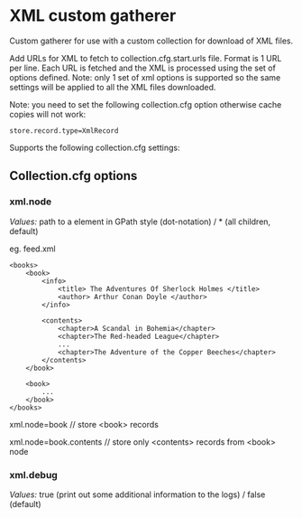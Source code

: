 # XML custom gatherer

Custom gatherer for use with a custom collection for download of XML files.

Add URLs for XML to fetch to collection.cfg.start.urls file. Format is 1 URL per line. Each URL is fetched and the XML is processed using the set of options defined. Note: only 1 set of xml options is supported so the same settings will be applied to all the XML files downloaded.

Note: you need to set the following collection.cfg option otherwise cache copies will not work:

```
store.record.type=XmlRecord
```

Supports the following collection.cfg settings:

## Collection.cfg options

### xml.node

*Values:* path to a element in GPath style (dot-notation) / * (all children, default)

eg. 
feed.xml
```
<books>
	<book>
		<info>
			<title> The Adventures Of Sherlock Holmes </title>
			<author> Arthur Conan Doyle </author>
		</info>

		<contents>
			<chapter>A Scandal in Bohemia</chapter>
			<chapter>The Red-headed League</chapter>
			...
			<chapter>The Adventure of the Copper Beeches</chapter>
		</contents>
	</book>

	<book>
		...
	</book>
</books>
```

xml.node=book // store \<book\> records

xml.node=book.contents // store only \<contents\> records from \<book\> node

### xml.debug

*Values:* true (print out some additional information to the logs) / false (default)
